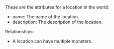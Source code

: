 These are the attributes for a location in the world:

- name: The name of the location.
- description: The description of the location.

Relationships:

- A location can have multiple monsters.
